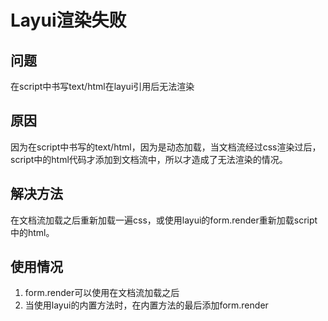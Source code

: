 ﻿---
layout: post
---

# Layui渲染失败
## 问题
在script中书写text/html在layui引用后无法渲染

## 原因
因为在script中书写的text/html，因为是动态加载，当文档流经过css渲染过后，script中的html代码才添加到文档流中，所以才造成了无法渲染的情况。

## 解决方法
在文档流加载之后重新加载一遍css，或使用layui的form.render重新加载script中的html。

## 使用情况
1. form.render可以使用在文档流加载之后
2. 当使用layui的内置方法时，在内置方法的最后添加form.render
